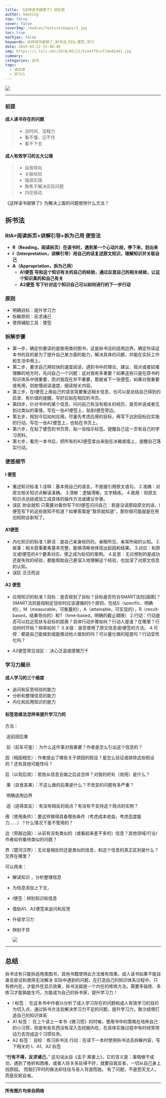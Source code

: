 ```yaml
---
title: 《这样读书就够了》读后感
author: Smoking
top: false
cover: false
coverImg: /medias/featureimages/3.jpg
toc: true
mathjax: false
keywords: 这样读书就够了,拆书法,RIA,便签,学习
date: 2019-05-22 15:48:49
img: https://i.loli.net/2019/05/22/5ce4ff8cef1de81441.jpg
summary:
categories: 读书
tags:
  - 读后感
  - 学习力
---
```


![](https://i.loli.net/2019/05/22/5ce4ff8cef1de81441.jpg)

---


### 前提



#### 成人读书存在的问题

> - 没时间、没精力
> - 看不懂、记不住
> - 看不下去

#### 成人有效学习的五大公理

> - 自我导向
> - 关联经验
> - 强调实践
> - 聚焦于解决实际问题
> - 内在驱动



《这样读书就够了》为解决上面的问题使用什么方法？

## 拆书法

### RIA=阅读拆页+讲解引导+拆为己用 便签法

- **R（Reading，阅读拆页）在读书时，遇到某一个心动片段，停下来，划出来**
- **I（Interpretation，讲解引导）用自己的话复述原文知识，理解知识并关联自己**
- **A（Appropriation，拆为己用）** 
  - **A1便签 写和这个知识有关的自己的经验，通过反思自己的相关经验，让这个知识真的和自己有关**
  - **A2便签 写下针对这个知识自己可以如何进行的下一步行动**

### 原则

- 明确目标：提升学习力
- 拆解原则：反求诸己
- 使用辅助工具：便签

### 拆解步骤

- 第一步，确定你要读的是致用类的图书，这是拆书法的适用边界。确定你读这本书的目的是为了提升自己某方面的能力，解决具体的问题，并能在实际工作和生活中用上。
- 第二步，要求自己用较快的速度阅读，遇到书中的理论、建议、观点或者较难理解的地方时，先问自己一个问题：这对我有多重要？如果这些只是在原书的知识体系中很重要，而对我现在并不重要，那就省下一张便签。如果对我重要或有用，则放慢阅读速度，细读相关内容。
- 第三步，在I便签上用自己的语言简要重述相关信息，也可以是总结自己得到的启发、有价值的提醒。写好后贴在相应的书页。
- 第四步，针对书中的某个信息，问问自己有没有相关的经历，是否听说或者见到过类似的事情，写在一张A1便签上，贴到I便签旁边。
- 第五步，规划今后如何应用。尽量先考虑应用的目标，再写下达到目标应实施的行动。写在一张A2便签上，也贴在书页上。
- 第六步，在贴了便签的书页旁，贴一张指示标签。提醒自己这一页有自己的学习资料。
- 第七步，看完一本书后，把所有的A2便签拿出来贴在冰箱或墙上，提醒自己落实行动。

### 便签细节

#### I 便签

- 重述知识标准
    1.诠释：基本用自己的语言，不直接引用原文语句。
    2.准确：对原文相关知识点解读准确。
    3.清晰：逻辑清晰，文字精练。
    4.致用：将原文知识点总结或加工成具体的操作方法或建议步骤。
- 误区
    附会就知
    只需要对着你写下的I便签问问自己：若是没读那段原文的话，I便签写下的这些我知不知道？如果答案是“我早就知道”，那你很可能就是在用旧知附会新知了。

#### A1便签

- 内化知识的标准
    1.鲜活：是自己亲身经历的，亲眼所见、亲耳所闻的认知。
    2.故事：相关叙事要素基本完整，能够清晰地体现出起因和结果。
    3.对应：和原文或I便签的4个要素对应，使之成为贴切的案例。
    4.反思：无论想到的是成功还是失败的经验，都能帮助自己更深入地理解这个经验，也加深了对原文信息的认知。
- 误区
  泛泛而谈

#### A2 便签

- 应用知识的标准
    1.目标：是否规划了目标？目标是否符合SMART法则[插图]？
    SMART法则是指制定目标时应该遵循的5个原则，包括S（specific，明确的），M（measurable，可衡量的），A（attainable，可实现的），R（result-based，结果导向的）和T（time-based，明确的截止期限）
    2.行动：行动是否可以拉近现状与目标的距离？具体行动步骤如何？行动人是谁？在哪里？行动何时开始？频率如何？
    3.关联：是否使用了原文信息或I便签的方法。
    4.可控：都是自己能做到或能推动他人做到的吗？可以量化做的程度吗？行动显性化吗？

- A2便签常见误区：
    决心泛滥或感慨万千



### 学习力展示

#### 成人学习的三个维度

- 追问和反思经验的能力
- 分析和整理信息的能力
- 内化和应用知识的能力

#### 标签思维法怎样来提升学习力的    

方法：

​	追前因后果

​	前（前车可鉴）：为什么这件事对我重要？作者是怎么引出这个信息的？

​	因（相因相生）：作者提出了哪些关于原因的假设？是怎么验证或排除这些假设的？还有其他可能性吗？

​	后（以观后效）：若依从信息去做之后会怎样？对我的好处（效用）是什么？

​	果（自食其果）：不这么做的后果是什么？不改变的问题有多严重？

​	明确适用边界

​	适（适得其反）：有没有相反的观点？有没有不支持这个观点的实例？

​	用（使用条件）：要这样做得具备哪些条件（考虑成本收益，考虑态度能力……）？什么情况下是不管用的？

​	边（旁敲边鼓）：从前有没有类似的（或看起来差不多的）信息？其他领域/行业/作者如何看待类似的问题？

​	界（楚河汉界）：无论是相反的还是类似的信息，和这个信息的真正区别是什么？交界在哪里？

可以用来：

- 解读知识 ，分析整理信息	
- 为信息添加上下文，
- I便签：辨别知识和信息
- 借助A1、A2便签来追问和反思
- 升级学习力
- 辨别干货


  ![](https://i.loli.net/2019/05/22/5ce4ffc8dbaf120773.jpg)


--- 
## 总结
   拆书法有只能拆适用类图书，其他书籍使用此方法难有效果。成人读书如果不能自身去尝试和使用无法解决
实际中遇到的问题，在打造自己的知识体系过程中，只有修内在，才能外在显示效果，拆书法就是一个内在的修炼方法。需要多锻炼、多练习才能孰能生巧，方能成为自己的拆书家，提升学习力！
* I 标签：
    在这本书中作者以分析了成人学习存在的问题和成人有效学习的目的为切入点，通过拆书方法去解决学习力不足的问题，提升学习力，聚沙成塔打造自己的知识体系
*  A1 标签：
    在上个读上一本书《微习惯》的时候，使用书中的策略在培养自己的小习惯，但是有些东西没有深入去挖掘内在，在具体实施过程中有时经常用动力去完成这个习惯任务。
* A2 标签：
    目标：练习拆书法
    行动：在读下一本时使用拆书法去拆解内容，写下相关的 I、A1、A2 标签   


“**行有不得，反求诸己**。” 这句话出自《孟子·离娄上》，它的含义是：事情做不成功，遇到了挫折和困难，或者人际关系处得不好，就要自我反省，一切从自己身上找原因。 而我们平时的做法却往往与圣人背道而驰。 有了问题，不是怨天尤人，而是反躬自省。 


------------------------------------------------
**所有图片均来自网络**